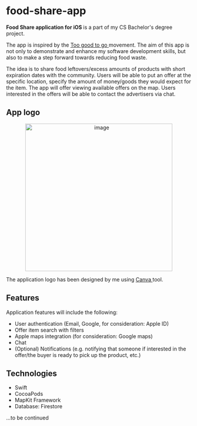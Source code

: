 # food-share-app
<b>Food Share application for iOS </b> is a part of my CS Bachelor's degree project.

The app is inspired by the <a href ="https://toogoodtogo.org/en/movement"> Too good to go </a> movement. The aim of this app is not only to demonstrate and enhance my software development skills, but also to make a step forward towards reducing food waste. 

The idea is to share food leftovers/excess amounts of products with short expiration dates with the community. Users will be able to put an offer at the specific location, specify the amount of money/goods they would expect for the item. The app will offer viewing available offers on the map. Users interested in the offers will be able to contact the advertisers via chat. 

## App logo
<p align="center">
<img width="400" alt="image" src="https://user-images.githubusercontent.com/61482996/139962802-8e78ffcc-becc-4b61-b81e-9f583df0a30d.png">
</p>
The application logo has been designed by me using <a href ="https://www.canva.com/"> Canva </a> tool.



## Features
Application features will include the following:
<ul>
  <li> User authentication (Email, Google, for consideration: Apple ID) </li>
  <li> Offer item search with filters </li>
  <li> Apple maps integration (for consideration: Google maps)</li>
  <li> Chat </li>
  <li> (Optional) Notifications (e.g. notifying that someone if interested in the offer/the buyer is ready to pick up the product, etc.)</li>
</ul>

## Technologies
<ul>
  <li> Swift </li>
  <li> CocoaPods </li>
  <li> MapKit Framework</li>
  <li> Database: Firestore </li>
</ul>


...to be continued


